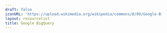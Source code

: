 ```yaml
---
draft: false
iconURL: 'https://upload.wikimedia.org/wikipedia/commons/8/89/Google-BigQuery-Logo.svg'
layout: resourcelist
title: Google BigQuery
---
```

